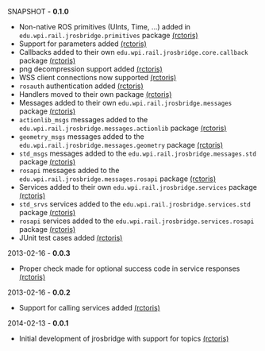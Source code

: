 SNAPSHOT - **0.1.0**
 * Non-native ROS primitives (UInts, Time, ...) added in `edu.wpi.rail.jrosbridge.primitives` package [(rctoris)](https://github.com/rctoris/)
 * Support for parameters added [(rctoris)](https://github.com/rctoris/)
 * Callbacks added to their own `edu.wpi.rail.jrosbridge.core.callback` package [(rctoris)](https://github.com/rctoris/)
 * png decompression support added [(rctoris)](https://github.com/rctoris/)
 * WSS client connections now supported [(rctoris)](https://github.com/rctoris/)
 * `rosauth` authentication added [(rctoris)](https://github.com/rctoris/)
 * Handlers moved to their own package [(rctoris)](https://github.com/rctoris/)
 * Messages added to their own `edu.wpi.rail.jrosbridge.messages` package [(rctoris)](https://github.com/rctoris/)
 * `actionlib_msgs` messages added to the `edu.wpi.rail.jrosbridge.messages.actionlib` package [(rctoris)](https://github.com/rctoris/)
 * `geometry_msgs` messages added to the `edu.wpi.rail.jrosbridge.messages.geometry` package [(rctoris)](https://github.com/rctoris/)
 * `std_msgs` messages added to the `edu.wpi.rail.jrosbridge.messages.std` package [(rctoris)](https://github.com/rctoris/)
 * `rosapi` messages added to the `edu.wpi.rail.jrosbridge.messages.rosapi` package [(rctoris)](https://github.com/rctoris/)
 * Services added to their own `edu.wpi.rail.jrosbridge.services` package [(rctoris)](https://github.com/rctoris/)
 * `std_srvs` services added to the `edu.wpi.rail.jrosbridge.services.std` package [(rctoris)](https://github.com/rctoris/)
 * `rosapi` services added to the `edu.wpi.rail.jrosbridge.services.rosapi` package [(rctoris)](https://github.com/rctoris/)
 * JUnit test cases added [(rctoris)](https://github.com/rctoris/)

2013-02-16 - **0.0.3**
 * Proper check made for optional success code in service responses [(rctoris)](https://github.com/rctoris/)

2013-02-16 - **0.0.2**
 * Support for calling services added [(rctoris)](https://github.com/rctoris/)

2014-02-13 - **0.0.1**
 * Initial development of jrosbridge with support for topics [(rctoris)](https://github.com/rctoris/)
